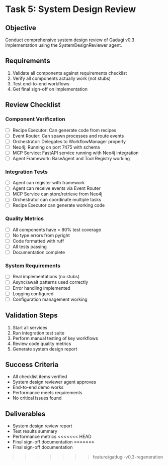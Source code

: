 # Task 5: System Design Review

## Objective
Conduct comprehensive system design review of Gadugi v0.3 implementation using the SystemDesignReviewer agent.

## Requirements
1. Validate all components against requirements checklist
2. Verify all components actually work (not stubs)
3. Test end-to-end workflows
4. Get final sign-off on implementation

## Review Checklist

### Component Verification
- [ ] Recipe Executor: Can generate code from recipes
- [ ] Event Router: Can spawn processes and route events
- [ ] Orchestrator: Delegates to WorkflowManager properly
- [ ] Neo4j: Running on port 7475 with schema
- [ ] MCP Service: FastAPI service running with Neo4j integration
- [ ] Agent Framework: BaseAgent and Tool Registry working

### Integration Tests
- [ ] Agent can register with framework
- [ ] Agent can receive events via Event Router
- [ ] MCP Service can store/retrieve from Neo4j
- [ ] Orchestrator can coordinate multiple tasks
- [ ] Recipe Executor can generate working code

### Quality Metrics
- [ ] All components have > 80% test coverage
- [ ] No type errors from pyright
- [ ] Code formatted with ruff
- [ ] All tests passing
- [ ] Documentation complete

### System Requirements
- [ ] Real implementations (no stubs)
- [ ] Async/await patterns used correctly
- [ ] Error handling implemented
- [ ] Logging configured
- [ ] Configuration management working

## Validation Steps
1. Start all services
2. Run integration test suite
3. Perform manual testing of key workflows
4. Review code quality metrics
5. Generate system design report

## Success Criteria
- All checklist items verified
- System design reviewer agent approves
- End-to-end demo works
- Performance meets requirements
- No critical issues found

## Deliverables
- System design review report
- Test results summary
- Performance metrics
<<<<<<< HEAD
- Final sign-off documentation
=======
- Final sign-off documentation
>>>>>>> feature/gadugi-v0.3-regeneration
